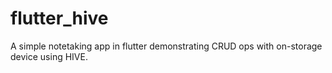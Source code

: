 # flutter_hive
A simple notetaking app in flutter demonstrating CRUD ops with on-storage device using HIVE.
